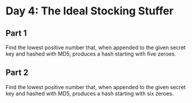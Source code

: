 # Day 4: The Ideal Stocking Stuffer

## Part 1

Find the lowest positive number that, when appended to the given secret key and hashed with MD5, produces a hash starting with five zeroes.

## Part 2

Find the lowest positive number that, when appended to the given secret key and hashed with MD5, produces a hash starting with six zeroes.
